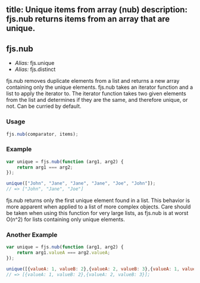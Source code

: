 title: Unique items from array (nub)
description: fjs.nub returns items from an array that are unique.
---

## fjs.nub

- *Alias:* fjs.unique
- *Alias:* fjs.distinct

fjs.nub removes duplicate elements from a list and returns a new array containing only the unique elements. fjs.nub takes an iterator function and a list to apply the iterator to. The iterator function takes two given elements from the list and determines if they are the same, and therefore unique, or not.  Can be curried by default.

### Usage

```js
fjs.nub(comparator, items);
```

### Example

```js
var unique = fjs.nub(function (arg1, arg2) {
    return arg1 === arg2;
});

unique(["John", "Jane", "Jane", "Jane", "Joe", "John"]);
// => ["John", "Jane", "Joe"]
```

fjs.nub returns only the first unique element found in a list. This behavior is more apparent when applied to a list of more complex objects. Care should be taken when using this function for very large lists, as fjs.nub is at worst O(n^2) for lists containing only unique elements.


### Another Example

```js
var unique = fjs.nub(function (arg1, arg2) {
	return arg1.valueA === arg2.valueA;
});

unique([{valueA: 1, valueB: 2},{valueA: 2, valueB: 3},{valueA: 1, valueB: 3},{valueA: 1, valueB: 4}]);
// => [{valueA: 1, valueB: 2},{valueA: 2, valueB: 3}];
```